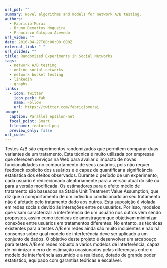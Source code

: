 ```yaml
---
url_pdf: ""
summary: Novel algorithms and models for network A/B testing.
authors:
  - Fabricio Murai
  - Bruno Demattos Nogueira
  - Francisco Galuppo Azevedo
url_video: ""
date: 2016-04-27T00:00:00.000Z
external_link: " "
url_slides: ""
title: Randomized Experiments in Social Networks
tags:
  - network A/B testing
  - online social networks
  - network bucket testing
  - linkedin
  - graphs
links:
  - icon: twitter
    icon_pack: fab
    name: Follow
    url: https://twitter.com/fabriciomurai
image:
  caption: Parallel epsilon-net
  focal_point: Smart
  filename: featured.png
  preview_only: false
url_code: ""
---
```


Testes A/B são experimentos randomizados que permitem comparar duas variantes de um tratamento. Esta técnica é muito utilizada por empresas que oferecem serviços na Web para avaliar o impacto de novas funcionalidades no comportamento de seus usuários, pois não requer feedback explícito dos usuários e é capaz de quantificar a significância estatística dos efeitos observados. Durante o período de um experimento, cada usuário é redirecionado aleatoriamente para a versão atual do site ou para a versão modificada. Os estimadores para o efeito médio de tratamento são baseados na Stable Unit Treatment Value Assumption, que diz que o comportamento de um indivíduo condicionado ao seu tratamento não é afetado pelo tratamento dado aos outros. Esta suposição é violada em redes sociais devido às interações entre os usuários. Por isso,  modelos que visam caracterizar a interferência de um usuário nos outros vêm sendo propostos, assim como técnicas de amostragem que objetivam minimizar conexões entre usuários em tratamentos diferentes. No entanto, as técnicas existentes para a testes A/B em redes ainda são muito incipientes e não há consenso sobre qual modelo de interferência deve ser aplicado a um conjunto de dados. O objetivo deste projeto é desenvolver um arcabouço para testes A/B em redes robusto a vários modelos de interferência, capaz de minimizar o erro de estimação ocasionados pelas diferenças entre o modelo de interferência assumido e a realidade, dotado de grande poder estatístico, equipado com garantias teóricas e escalável.
